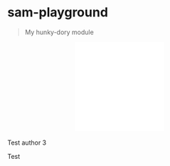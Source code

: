 # sam-playground

> My hunky-dory module

<div align="center">
	<img src="sb.svg" width="200" height="200">
</div>

Test author 3

Test
